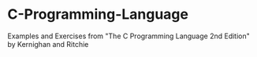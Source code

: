 # C-Programming-Language
Examples and Exercises from "The C Programming Language 2nd Edition" by Kernighan and Ritchie
